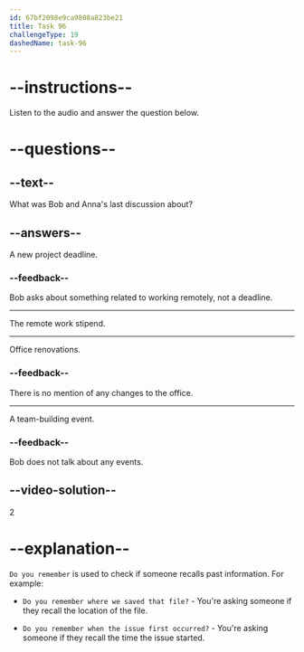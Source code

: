 ```yaml
---
id: 67bf2098e9ca9808a823be21
title: Task 96
challengeType: 19
dashedName: task-96
---
```


<!-- (Audio) Bob: Anna, do you remember our last discussion about the remote work stipend? -->

# --instructions--

Listen to the audio and answer the question below.

# --questions--

## --text--

What was Bob and Anna's last discussion about?

## --answers--

A new project deadline.

### --feedback--

Bob asks about something related to working remotely, not a deadline.

---

The remote work stipend.

---

Office renovations.

### --feedback--

There is no mention of any changes to the office.

---

A team-building event.

### --feedback--

Bob does not talk about any events.

## --video-solution--

2

# --explanation--

`Do you remember` is used to check if someone recalls past information. For example:

- `Do you remember where we saved that file?` - You're asking someone if they recall the location of the file.

- `Do you remember when the issue first occurred?` - You're asking someone if they recall the time the issue started.

